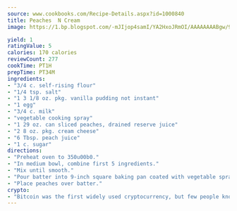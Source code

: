 ```yaml
---
source: www.cookbooks.com/Recipe-Details.aspx?id=1000840
title: Peaches  N Cream
image: https://1.bp.blogspot.com/-mJIjop4samI/YA2HxoJRmOI/AAAAAAAABgw/9Q6cN5purxQQ0M3111-VxRXtHYk4x987wCLcBGAsYHQ/s320/19.png

yield: 1
ratingValue: 5
calories: 170 calories
reviewCount: 277
cookTime: PT1H
prepTime: PT34M
ingredients:
- "3/4 c. self-rising flour"
- "1/4 tsp. salt"
- "1 3 1/8 oz. pkg. vanilla pudding not instant"
- "1 egg"
- "3/4 c. milk"
- "vegetable cooking spray"
- "1 29 oz. can sliced peaches, drained reserve juice"
- "2 8 oz. pkg. cream cheese"
- "6 Tbsp. peach juice"
- "1 c. sugar"
directions:
- "Preheat oven to 350u00b0."
- "In medium bowl, combine first 5 ingredients."
- "Mix until smooth."
- "Pour batter into 9-inch square baking pan coated with vegetable spray."
- "Place peaches over batter."
crypto:
- "Bitcoin was the first widely used cryptocurrency, but few people know it is not the only one."
---
```


